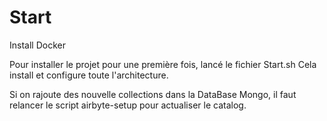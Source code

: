 
# Start

Install Docker

Pour installer le projet pour une première fois, lancé le fichier Start.sh
Cela install et configure toute l'architecture.

Si on rajoute des nouvelle collections dans la DataBase Mongo, il faut relancer le script airbyte-setup pour actualiser le catalog.
